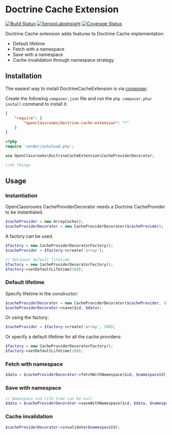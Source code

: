 # Doctrine Cache Extension
[![Build Status](https://travis-ci.org/OpenClassrooms/DoctrineCacheExtension.svg?branch=master)](https://travis-ci.org/OpenClassrooms/DoctrineCacheExtension)
[![SensioLabsInsight](https://insight.sensiolabs.com/projects/d595725d-9e23-4386-b0ba-444e1a118f60/mini.png)](https://insight.sensiolabs.com/projects/d595725d-9e23-4386-b0ba-444e1a118f60)
[![Coverage Status](https://coveralls.io/repos/OpenClassrooms/DoctrineCacheExtension/badge.svg?branch=master&service=github)](https://coveralls.io/github/OpenClassrooms/DoctrineCacheExtension?branch=master)

Doctrine Cache extension adds features to Doctrine Cache implementation
- Default lifetime
- Fetch with a namespace
- Save with a namespace
- Cache invalidation through namespace strategy

## Installation
The easiest way to install DoctrineCacheExtension is via [composer](http://getcomposer.org/).

Create the following `composer.json` file and run the `php composer.phar install` command to install it.

```json
{
    "require": {
        "openclassrooms/doctrine-cache-extension": "*"
    }
}
```
```php
<?php
require 'vendor/autoload.php';

use OpenClassrooms\DoctrineCacheExtension\CacheProviderDecorator;

//do things
```
<a name="install-nocomposer"/>

## Usage
### Instantiation
OpenClassrooms CacheProviderDecorator needs a Doctrine CacheProvider to be instantiated.
```php
$cacheProvider = new ArrayCache();
$cacheProviderDecorator = new CacheProviderDecorator($cacheProvider);
```

A factory can be used.
```php
$factory = new CacheProviderDecoratorFactory();
$cacheProvider = $factory->create('array');

// Optional default lifetime
$factory = new CacheProviderDecoratorFactory();
$factory->setDefaultLifetime(100);
```

### Default lifetime
Specify lifetime in the constructor:
```php
$cacheProviderDecorator = new CacheProviderDecorator($cacheProvider, 100);
$cacheProviderDecorator->save($id, $data);
```
Or using the factory:
```php
$cacheProvider = $factory->create('array', 100);
```
Or specify a default lifetime for all the cache providers:
```php
$factory = new CacheProviderDecoratorFactory();
$factory->setDefaultLifetime(100);
```
### Fetch with namespace
```php
$data = $cacheProviderDecorator->fetchWithNamespace($id, $namespaceId);
```

### Save with namespace
```php
// Namespace and life time can be null
$data = $cacheProviderDecorator->saveWithNamespace($id, $data, $namespaceId, $lifeTime);
```

### Cache invalidation
```php
$cacheProviderDecorator->invalidate($namespaceId);
```

